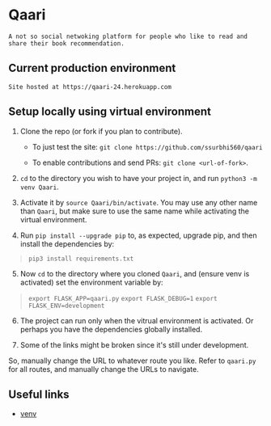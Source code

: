 # Qaari
    A not so social netwoking platform for people who like to read and share their book recommendation.

## Current production environment
	Site hosted at https://qaari-24.herokuapp.com

## Setup locally using virtual environment
1. Clone the repo (or fork if you plan to contribute).

	- To just test the site:
		  `git clone https://github.com/ssurbhi560/qaari`

	- To enable contributions and send PRs:
		`git clone <url-of-fork>`.

2. `cd` to the directory you wish to have your project in, and run `python3 -m venv Qaari`.

3. Activate it by `source Qaari/bin/activate`. You may use any other name than `Qaari`, but make sure to use the same name while activating the virtual environment.

4. Run `pip install --upgrade pip` to, as expected, upgrade pip, and then install the dependencies by:
> `pip3 install requirements.txt`

5. Now `cd` to the directory where you cloned `Qaari`, and (ensure venv is activated) set the environment variable by:
> `export FLASK_APP=qaari.py` 
> `export FLASK_DEBUG=1`
> `export FLASK_ENV=development`

6. The project can run only when the vitrual environment is activated. Or perhaps you have the dependencies globally installed.

7. Some of the links might be broken since it's still under development.

So, manually change the URL to whatever route you like.
Refer to `qaari.py` for all routes, and manually change the URLs to navigate.

## Useful links
  - [venv](https://docs.python.org/3/library/venv.html#module-venv)
